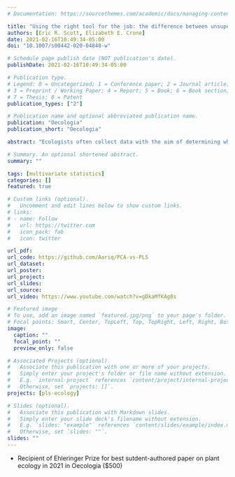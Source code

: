 ```yaml
---
# Documentation: https://sourcethemes.com/academic/docs/managing-content/

title: "Using the right tool for the job: the difference between unsupervised and supervised analyses of multivariate ecological data"
authors: [Eric R. Scott, Elizabeth E. Crone]
date: 2021-02-16T10:49:34-05:00
doi: "10.1007/s00442-020-04848-w"

# Schedule page publish date (NOT publication's date).
publishDate: 2021-02-16T10:49:34-05:00

# Publication type.
# Legend: 0 = Uncategorized; 1 = Conference paper; 2 = Journal article;
# 3 = Preprint / Working Paper; 4 = Report; 5 = Book; 6 = Book section;
# 7 = Thesis; 8 = Patent
publication_types: ["2"]

# Publication name and optional abbreviated publication name.
publication: "Oecologia"
publication_short: "Oecologia"

abstract: "Ecologists often collect data with the aim of determining which of many variables are associated with a particular cause or consequence. Unsupervised analyses (e.g. principal components analysis, PCA) summarize variation in the data, without regard to the response. Supervised analyses (e.g., partial least squares, PLS) evaluate the variables to find the combination that best explain a causal relationship. These approaches are not interchangeable, especially when the variables most responsible for a causal relationship are not the greatest source of overall variation in the data—a situation that ecologists are likely to encounter. To illustrate the differences between unsupervised and supervised techniques, we analyze a published dataset using both PCA and PLS and compare the questions and answers associated with each method. We also use simulated datasets representing situations that further illustrate differences between unsupervised and supervised analyses. For simulated data with many correlated variables that were unrelated to the response, PLS was better than PCA at identifying which variables were associated with the response. There are many applications for both unsupervised and supervised approaches in ecology. However, PCA is currently overused, at least in part because supervised approaches, such as PLS, are less familiar."

# Summary. An optional shortened abstract.
summary: ""

tags: [multivariate statistics]
categories: []
featured: true

# Custom links (optional).
#   Uncomment and edit lines below to show custom links.
# links:
# - name: Follow
#   url: https://twitter.com
#   icon_pack: fab
#   icon: twitter

url_pdf:
url_code: https://github.com/Aariq/PCA-vs-PLS
url_dataset:
url_poster:
url_project:
url_slides:
url_source:
url_video: https://www.youtube.com/watch?v=gDkaMfKAg8s

# Featured image
# To use, add an image named `featured.jpg/png` to your page's folder. 
# Focal points: Smart, Center, TopLeft, Top, TopRight, Left, Right, BottomLeft, Bottom, BottomRight.
image:
  caption: ""
  focal_point: ""
  preview_only: false

# Associated Projects (optional).
#   Associate this publication with one or more of your projects.
#   Simply enter your project's folder or file name without extension.
#   E.g. `internal-project` references `content/project/internal-project/index.md`.
#   Otherwise, set `projects: []`.
projects: [pls-ecology]

# Slides (optional).
#   Associate this publication with Markdown slides.
#   Simply enter your slide deck's filename without extension.
#   E.g. `slides: "example"` references `content/slides/example/index.md`.
#   Otherwise, set `slides: ""`.
slides: ""
---
```


- Recipient of Ehleringer Prize for best sutdent-authored paper on plant ecology in 2021 in Oecologia ($500)

<!--
Twitter thread:
https://twitter.com/LeafyEricScott/status/1361441596730966024
-->
